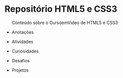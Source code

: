 <h1>Repositório HTML5 e CSS3</h1>

<ul>Conteúdo sobre o CursoemVideo de HTML5 e CSS3</ul>
<ul><li>Anotações</li></ul>
<ul><li>Atividades</li></ul>
<ul><li>Curiosidades</li></ul>
<ul><li>Desafios</li></ul>
<ul><li>Projetos</li></ul>